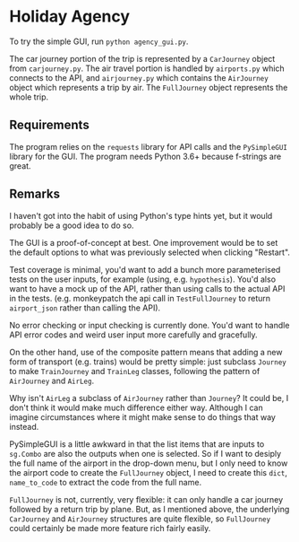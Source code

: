 # Holiday Agency

To try the simple GUI, run `python agency_gui.py`.

The car journey portion of the trip is represented by a `CarJourney` object from `carjourney.py`.
The air travel portion is handled by `airports.py` which connects to the API,
and `airjourney.py` which contains the `AirJourney` object which represents a trip by air.
The `FullJourney` object represents the whole trip.

## Requirements

The program relies on the `requests` library for API calls and
the `PySimpleGUI` library for the GUI.
The program needs Python 3.6+ because f-strings are great.

## Remarks

I haven't got into the habit of using Python's type hints yet,
but it would probably be a good idea to do so.

The GUI is a proof-of-concept at best.
One improvement would be to set the default options to what was
previously selected when clicking "Restart".

Test coverage is minimal,
you'd want to add a bunch more parameterised tests on the 
user inputs, for example (using, e.g. `hypothesis`).
You'd also want to have a mock up of the API, rather than using calls to
the actual API in the tests.
(e.g. monkeypatch the api call in `TestFullJourney` to return `airport_json` rather than
calling the API).

No error checking or input checking is currently done.
You'd want to handle API error codes and weird user input
more carefully and gracefully.

On the other hand, use of the composite pattern means that 
adding a new form of transport (e.g. trains)
would be pretty simple:
just subclass `Journey` to make `TrainJourney`
and `TrainLeg` classes, following the pattern of `AirJourney`
and `AirLeg`.

Why isn't `AirLeg` a subclass of `AirJourney` rather than `Journey`?
It could be, I don't think it would make much difference either way.
Although I can imagine circumstances where it might make sense to
do things that way instead.

PySimpleGUI is a little awkward in that the 
list items that are inputs to `sg.Combo` are also the outputs
when one is selected.
So if I want to desiply the full name of the airport in the drop-down menu,
but I only need to know the airport code to create the `FullJourney` object,
I need to create this `dict`, `name_to_code` to extract the code from the 
full name.

`FullJourney` is not, currently, very flexible:
it can only handle a car journey followed by a return trip
by plane.
But, as I mentioned above, the underlying `CarJourney` and
`AirJourney` structures are quite flexible, so `FullJourney`
could certainly be made more feature rich fairly easily.
